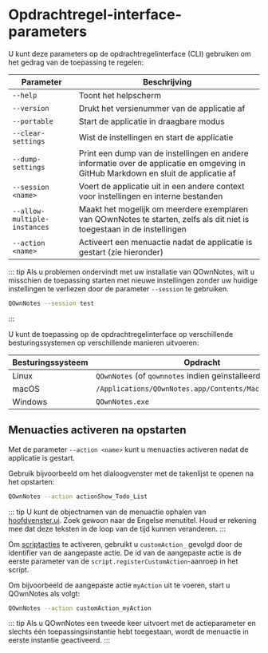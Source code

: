 # Opdrachtregel-interface-parameters

U kunt deze parameters op de opdrachtregelinterface (CLI) gebruiken om het gedrag van de toepassing te regelen:

| Parameter                    | Beschrijving                                                                                                                        |
| ---------------------------- | ----------------------------------------------------------------------------------------------------------------------------------- |
| `--help`                     | Toont het helpscherm                                                                                                                |
| `--version`                  | Drukt het versienummer van de applicatie af                                                                                         |
| `--portable`                 | Start de applicatie in draagbare modus                                                                                              |
| `--clear-settings`           | Wist de instellingen en start de applicatie                                                                                         |
| `--dump-settings`            | Print een dump van de instellingen en andere informatie over de applicatie en omgeving in GitHub Markdown en sluit de applicatie af |
| `--session <name>`     | Voert de applicatie uit in een andere context voor instellingen en interne bestanden                                                |
| `--allow-multiple-instances` | Maakt het mogelijk om meerdere exemplaren van QOwnNotes te starten, zelfs als dit niet is toegestaan in de instellingen             |
| `--action <name>`      | Activeert een menuactie nadat de applicatie is gestart (zie hieronder)                                                              |

::: tip
Als u problemen ondervindt met uw installatie van QOwnNotes, wilt u misschien de toepassing starten met nieuwe instellingen zonder uw huidige instellingen te verliezen door de parameter `--session` te gebruiken.

```bash
QOwnNotes --session test
```
:::

U kunt de toepassing op de opdrachtregelinterface op verschillende besturingssystemen op verschillende manieren uitvoeren:

| Besturingssysteem | Opdracht                                                     |
| ----------------- | ------------------------------------------------------------ |
| Linux             | `QOwnNotes` (of `qownnotes` indien geïnstalleerd als module) |
| macOS             | `/Applications/QOwnNotes.app/Contents/MacOS/QOwnNotes`       |
| Windows           | `QOwnNotes.exe`                                              |

## Menuacties activeren na opstarten

Met de parameter `--action <name>` kunt u menuacties activeren nadat de applicatie is gestart.

Gebruik bijvoorbeeld om het dialoogvenster met de takenlijst te openen na het opstarten:

```bash
QOwnNotes --action actionShow_Todo_List
```

::: tip
U kunt de objectnamen van de menuactie ophalen van [hoofdvenster.ui](https://github.com/pbek/QOwnNotes/blob/main/src/mainwindow.ui). Zoek gewoon naar de Engelse menutitel. Houd er rekening mee dat deze teksten in de loop van de tijd kunnen veranderen.
:::

Om [scriptacties](../scripting/methods-and-objects.md#registering-a-custom-action) te activeren, gebruikt u `customAction_` gevolgd door de identifier van de aangepaste actie. De id van de aangepaste actie is de eerste parameter van de `script.registerCustomAction`-aanroep in het script.

Om bijvoorbeeld de aangepaste actie `myAction` uit te voeren, start u QOwnNotes als volgt:

```bash
QOwnNotes --action customAction_myAction
```

::: tip
Als u QOwnNotes een tweede keer uitvoert met de actieparameter en slechts één toepassingsinstantie hebt toegestaan, wordt de menuactie in eerste instantie geactiveerd.
:::
